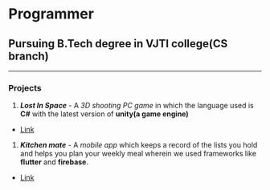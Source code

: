 # Programmer
## Pursuing B.Tech degree in VJTI college(CS branch)
---
### Projects
1. ***Lost In Space*** - A *3D shooting PC game* in which the language used is **C#** with the latest version of **unity(a game engine)**
* [Link](https://drive.google.com/file/d/1YzZn-Wd50uJQuA6YxZwLyMuVehc5YZVV/view?usp=sharing)
1. ***Kitchen mate*** - A *mobile app* which keeps a record of the lists you hold and helps you plan your weekly meal wherein we used frameworks like **flutter** and **firebase**.
* [Link](https://drive.google.com/file/d/1Y_CLftq-4p8meVUMRXJ_RGd3XE14QcXU/view?usp=drivesdk)
